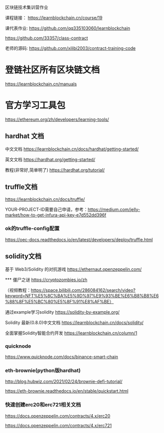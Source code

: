 区块链技术集训营作业

课程链接： https://learnblockchain.cn/course/19

课代表作业: https://github.com/qq335103060/learnblockchain

https://github.com/33357/class-contract

老师的源码: https://github.com/xilibi2003/contract-training-code

 # 登链社区所有区块链文档
 https://learnblockchain.cn/manuals
 
 # 官方学习工具包
 https://ethereum.org/zh/developers/learning-tools/
 
 ## hardhat 文档
 中文文档 https://learnblockchain.cn/docs/hardhat/getting-started/
 
 英文文档 https://hardhat.org/getting-started/
 
 教程(非常好,简单明了) https://hardhat.org/tutorial/
 
 ## truffle文档
 
 https://learnblockchain.cn/docs/truffle/
 
 YOUR-PROJECT-ID需要自己申请，参考：https://medium.com/jelly-market/how-to-get-infura-api-key-e7d552dd396f
 
 
 ### ok的truffle-config配置
 https://oec-docs.readthedocs.io/en/latest/developers/deploy/truffle.html  
 
 ## solidity文档
 基于 Web3/Solidity 的对抗游戏  https://ethernaut.openzeppelin.com/
 
 *** 僵尸之谜 https://cryptozombies.io/zh
 
 （视频教程：https://space.bilibili.com/286084162/search/video?keyword=NFT%E5%8C%BA%E5%9D%97%E9%93%BE%E6%B8%B8%E6%88%8F%E5%BC%80%E5%8F%91%E8%AF%BE）
 
 通过example学习solidity  https://solidity-by-example.org/ 
 
 Solidity 最新(0.8.0)中文文档 https://learnblockchain.cn/docs/solidity/
 
全面掌握Solidity智能合约开发 https://learnblockchain.cn/column/1


### quicknode 
https://www.quicknode.com/docs/binance-smart-chain

### eth-brownie(python版hardhat)
http://blog.hubwiz.com/2021/02/24/brownie-defi-tutorial/

https://eth-brownie.readthedocs.io/en/stable/quickstart.html
 
 
### 快速创建erc20和erc721相关文档
https://docs.openzeppelin.com/contracts/4.x/erc20

https://docs.openzeppelin.com/contracts/4.x/erc721

 
 
 
